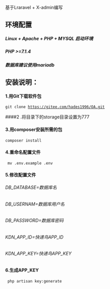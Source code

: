 基于Lraravel + X-admin编写

环境配置
-------
##### Linux + Apache + PHP + MYSQL 启动环境
##### PHP >=7.1.4
##### 数据库建议使用mariadb


安装说明：
--------
#### 1.用Git下载软件包

<code>git clone https://gitee.com/hades1996/OA.git </code>

####2 .将目录下的storage目录设置为777

#### 3.用composer安装所需的包

<code>composer  install</code>

#### 4.重命名配置文件

<code> mv .env.example .env </code>

#### 5.修改配置文件

###### DB_DATABASE=数据库名
###### DB_USERNAM=数据库用户名
###### DB_PASSWORD=数据库密码
###### KDN_APP_ID=快递鸟APP_ID
###### KDN_APP_KEY=快递鸟APP_KEY


#### 6.生成APP_KEY
<code> php artisan key:generate </code>





